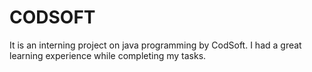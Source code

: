 # CODSOFT
It is an interning project on java programming by CodSoft.
I had a great learning experience while completing my tasks.
